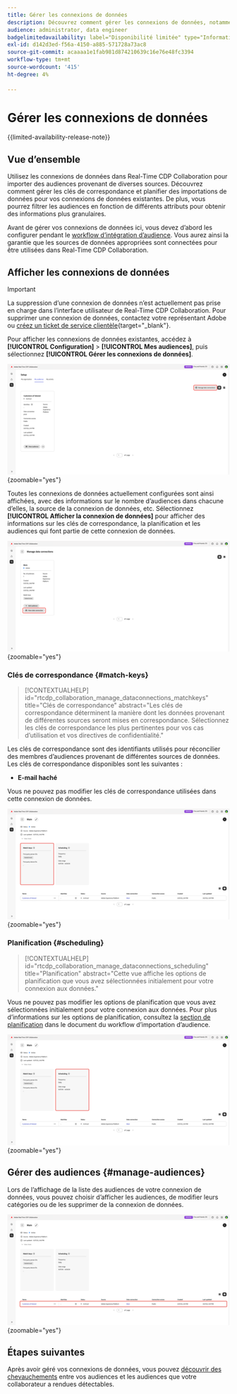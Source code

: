 ```yaml
---
title: Gérer les connexions de données
description: Découvrez comment gérer les connexions de données, notamment les clés de correspondance, la planification, les cas d’utilisation et le filtrage d’audience dans Real-Time CDP Collaboration
audience: administrator, data engineer
badgelimitedavailability: label="Disponibilité limitée" type="Informative" url="https://helpx.adobe.com/legal/product-descriptions/real-time-customer-data-platform-collaboration.html newtab=true"
exl-id: d142d3ed-f56a-4150-a885-571728a73ac8
source-git-commit: acaaaa1e1fab981d874210639c16e76e48fc3394
workflow-type: tm+mt
source-wordcount: '415'
ht-degree: 4%

---
```


# Gérer les connexions de données

{{limited-availability-release-note}}

## Vue d’ensemble

Utilisez les connexions de données dans Real-Time CDP Collaboration pour importer des audiences provenant de diverses sources. Découvrez comment gérer les clés de correspondance et planifier des importations de données pour vos connexions de données existantes. De plus, vous pourrez filtrer les audiences en fonction de différents attributs pour obtenir des informations plus granulaires.

Avant de gérer vos connexions de données ici, vous devez d’abord les configurer pendant le [workflow d’intégration d’audience](./onboard-audiences.md). Vous aurez ainsi la garantie que les sources de données appropriées sont connectées pour être utilisées dans Real-Time CDP Collaboration.

## Afficher les connexions de données

>[!IMPORTANT]
>
>La suppression d’une connexion de données n’est actuellement pas prise en charge dans l’interface utilisateur de Real-Time CDP Collaboration. Pour supprimer une connexion de données, contactez votre représentant Adobe ou [créez un ticket de service clientèle](https://experienceleague.adobe.com/home?lang=en&amp;support-tab=open-ticket#support){target="_blank"}.

Pour afficher les connexions de données existantes, accédez à **[!UICONTROL Configuration]** > **[!UICONTROL Mes audiences]**, puis sélectionnez **[!UICONTROL Gérer les connexions de données]**.

![Configuration de l’espace de travail avec l’option Gérer les connexions de données mise en surbrillance.](/help/assets/setup/manage-data-connection/manage-data-connection-highlighted.png){zoomable="yes"}

Toutes les connexions de données actuellement configurées sont ainsi affichées, avec des informations sur le nombre d’audiences dans chacune d’elles, la source de la connexion de données, etc. Sélectionnez **[!UICONTROL Afficher la connexion de données]** pour afficher des informations sur les clés de correspondance, la planification et les audiences qui font partie de cette connexion de données.

![Espace de travail Gérer les connexions de données avec une connexion Afficher les connexions de données en surbrillance. ](/help/assets/setup/manage-data-connection/view-data-connection-highlighted.png){zoomable="yes"}

### Clés de correspondance {#match-keys}

>[!CONTEXTUALHELP]
>id="rtcdp_collaboration_manage_dataconnections_matchkeys"
>title="Clés de correspondance"
>abstract="Les clés de correspondance déterminent la manière dont les données provenant de différentes sources seront mises en correspondance. Sélectionnez les clés de correspondance les plus pertinentes pour vos cas d’utilisation et vos directives de confidentialité."

Les clés de correspondance sont des identifiants utilisés pour réconcilier des membres d’audiences provenant de différentes sources de données. Les clés de correspondance disponibles sont les suivantes :

- **E-mail haché**

Vous ne pouvez pas modifier les clés de correspondance utilisées dans cette connexion de données.

![Un espace de travail des connexions de données avec la section Clés de correspondance mise en surbrillance.](/help/assets/setup/manage-data-connection/view-data-connection-match-keys.png){zoomable="yes"}

### Planification {#scheduling}

>[!CONTEXTUALHELP]
>id="rtcdp_collaboration_manage_dataconnections_scheduling"
>title="Planification"
>abstract="Cette vue affiche les options de planification que vous avez sélectionnées initialement pour votre connexion aux données."

Vous ne pouvez pas modifier les options de planification que vous avez sélectionnées initialement pour votre connexion aux données. Pour plus d’informations sur les options de planification, consultez la [section de planification](/help/guide/setup/onboard-audiences.md#schedule) dans le document du workflow d’importation d’audience.

![Espace de travail des connexions de données avec la section Planification mise en surbrillance.](/help/assets/setup/manage-data-connection/view-data-connection-scheduling.png){zoomable="yes"}

## Gérer des audiences {#manage-audiences}

Lors de l’affichage de la liste des audiences de votre connexion de données, vous pouvez choisir d’afficher les audiences, de modifier leurs catégories ou de les supprimer de la connexion de données.

![Espace de travail des connexions de données avec les audiences en surbrillance.](/help/assets/setup/manage-data-connection/view-data-connection-manage-audiences.png){zoomable="yes"}

## Étapes suivantes

Après avoir géré vos connexions de données, vous pouvez [découvrir des chevauchements](/help/guide/collaborate/discover.md) entre vos audiences et les audiences que votre collaborateur a rendues détectables.
